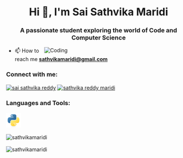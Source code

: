 <h1 align="center">Hi 👋, I'm Sai Sathvika Maridi</h1>
<h3 align="center">A passionate student exploring the world of Code and Computer Science</h3>
<img align="right" alt="Coding" width="400" src="https://mir-s3-cdn-cf.behance.net/project_modules/disp/601014116770475.6068beff4640a.gif">

- 📫 How to reach me **sathvikamaridi@gmail.com**

<h3 align="left">Connect with me:</h3>
<p align="left">
<a href="https://linkedin.com/in/sai sathvika reddy" target="blank"><img align="center" src="https://raw.githubusercontent.com/rahuldkjain/github-profile-readme-generator/master/src/images/icons/Social/linked-in-alt.svg" alt="sai sathvika reddy" height="30" width="40" /></a>
<a href="https://www.hackerrank.com/sathvika reddy maridi" target="blank"><img align="center" src="https://raw.githubusercontent.com/rahuldkjain/github-profile-readme-generator/master/src/images/icons/Social/hackerrank.svg" alt="sathvika reddy maridi" height="30" width="40" /></a>
</p>

<h3 align="left">Languages and Tools:</h3>
<p align="left"> <a href="https://www.python.org" target="_blank" rel="noreferrer"> <img src="https://raw.githubusercontent.com/devicons/devicon/master/icons/python/python-original.svg" alt="python" width="40" height="40"/> </a> </p>

<p><img align="center" src="https://github-readme-stats.vercel.app/api/top-langs?username=sathvikamaridi&show_icons=true&locale=en&layout=compact" alt="sathvikamaridi" /></p>

<p><img align="center" src="https://github-readme-streak-stats.herokuapp.com/?user=sathvikamaridi&" alt="sathvikamaridi" /></p>


